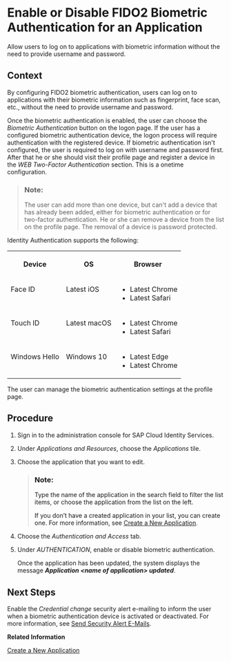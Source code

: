 <!-- loioebf830604b334e09a0b0a7d553f4bd9f -->

# Enable or Disable FIDO2 Biometric Authentication for an Application

Allow users to log on to applications with biometric information without the need to provide username and password.



<a name="loioebf830604b334e09a0b0a7d553f4bd9f__context_sb5_44x_zqb"/>

## Context

By configuring FIDO2 biometric authentication, users can log on to applications with their biometric information such as fingerprint, face scan, etc., without the need to provide username and password.

Once the biometric authentication is enabled, the user can choose the *Biometric Authentication* button on the logon page. If the user has a configured biometric authentication device, the logon process will require authentication with the registered device. If biometric authentication isn't configured, the user is required to log on with username and password first. After that he or she should visit their profile page and register a device in the *WEB Two-Factor Authentication* section. This is a onetime configuration.

> ### Note:  
> The user can add more than one device, but can't add a device that has already been added, either for biometric authentication or for two-factor authentication. He or she can remove a device from the list on the profile page. The removal of a device is password protected.

Identity Authentication supports the following:


<table>
<tr>
<th valign="top">

Device



</th>
<th valign="top">

OS



</th>
<th valign="top">

Browser



</th>
</tr>
<tr>
<td valign="top">

Face ID



</td>
<td valign="top">

Latest iOS



</td>
<td valign="top">

-   Latest Chrome
-   Latest Safari



</td>
</tr>
<tr>
<td valign="top">

Touch ID



</td>
<td valign="top">

Latest macOS



</td>
<td valign="top">

-   Latest Chrome
-   Latest Safari



</td>
</tr>
<tr>
<td valign="top">

Windows Hello



</td>
<td valign="top">

Windows 10



</td>
<td valign="top">

-   Latest Edge
-   Latest Chrome



</td>
</tr>
</table>

The user can manage the biometric authentication settings at the profile page.



## Procedure

1.  Sign in to the administration console for SAP Cloud Identity Services.

2.  Under *Applications and Resources*, choose the *Applications* tile.

3.  Choose the application that you want to edit.

    > ### Note:  
    > Type the name of the application in the search field to filter the list items, or choose the application from the list on the left.
    > 
    > If you don’t have a created application in your list, you can create one. For more information, see [Create a New Application](create-a-new-application-0d4b255.md).

4.  Choose the *Authentication and Access* tab.

5.  Under *AUTHENTICATION*, enable or disable biometric authentication.

    Once the application has been updated, the system displays the message ***Application <name of application\> updated***.




<a name="loioebf830604b334e09a0b0a7d553f4bd9f__postreq_lhn_f2r_brb"/>

## Next Steps

Enable the *Credential change* security alert e-mailing to inform the user when a biometric authentication device is activated or deactivated. For more information, see [Send Security Alert E-Mails](send-security-alert-e-mails-c977464.md).

**Related Information**  


[Create a New Application](create-a-new-application-0d4b255.md "You can create a new application and customize it to comply with your company requirements.")

